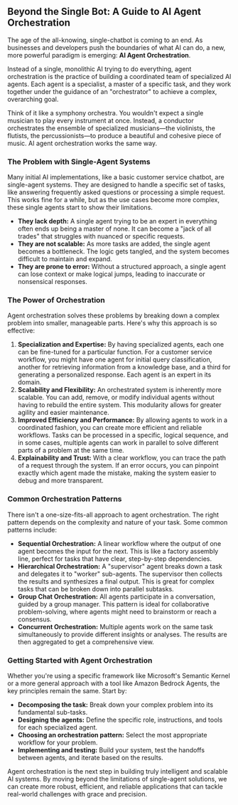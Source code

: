 ## Beyond the Single Bot: A Guide to AI Agent Orchestration

The age of the all-knowing, single-chatbot is coming to an end. As businesses and developers push the boundaries of what AI can do, a new, more powerful paradigm is emerging: **AI Agent Orchestration**.

Instead of a single, monolithic AI trying to do everything, agent orchestration is the practice of building a coordinated team of specialized AI agents. Each agent is a specialist, a master of a specific task, and they work together under the guidance of an "orchestrator" to achieve a complex, overarching goal.

Think of it like a symphony orchestra. You wouldn't expect a single musician to play every instrument at once. Instead, a conductor orchestrates the ensemble of specialized musicians—the violinists, the flutists, the percussionists—to produce a beautiful and cohesive piece of music. AI agent orchestration works the same way.

### The Problem with Single-Agent Systems

Many initial AI implementations, like a basic customer service chatbot, are single-agent systems. They are designed to handle a specific set of tasks, like answering frequently asked questions or processing a simple request. This works fine for a while, but as the use cases become more complex, these single agents start to show their limitations.

* **They lack depth:** A single agent trying to be an expert in everything often ends up being a master of none. It can become a "jack of all trades" that struggles with nuanced or specific requests.
* **They are not scalable:** As more tasks are added, the single agent becomes a bottleneck. The logic gets tangled, and the system becomes difficult to maintain and expand.
* **They are prone to error:** Without a structured approach, a single agent can lose context or make logical jumps, leading to inaccurate or nonsensical responses.

### The Power of Orchestration

Agent orchestration solves these problems by breaking down a complex problem into smaller, manageable parts. Here's why this approach is so effective:

1.  **Specialization and Expertise:** By having specialized agents, each one can be fine-tuned for a particular function. For a customer service workflow, you might have one agent for initial query classification, another for retrieving information from a knowledge base, and a third for generating a personalized response. Each agent is an expert in its domain.
2.  **Scalability and Flexibility:** An orchestrated system is inherently more scalable. You can add, remove, or modify individual agents without having to rebuild the entire system. This modularity allows for greater agility and easier maintenance.
3.  **Improved Efficiency and Performance:** By allowing agents to work in a coordinated fashion, you can create more efficient and reliable workflows. Tasks can be processed in a specific, logical sequence, and in some cases, multiple agents can work in parallel to solve different parts of a problem at the same time.
4.  **Explainability and Trust:** With a clear workflow, you can trace the path of a request through the system. If an error occurs, you can pinpoint exactly which agent made the mistake, making the system easier to debug and more transparent.

### Common Orchestration Patterns

There isn't a one-size-fits-all approach to agent orchestration. The right pattern depends on the complexity and nature of your task. Some common patterns include:

* **Sequential Orchestration:** A linear workflow where the output of one agent becomes the input for the next. This is like a factory assembly line, perfect for tasks that have clear, step-by-step dependencies.
* **Hierarchical Orchestration:** A "supervisor" agent breaks down a task and delegates it to "worker" sub-agents. The supervisor then collects the results and synthesizes a final output. This is great for complex tasks that can be broken down into parallel subtasks.
* **Group Chat Orchestration:** All agents participate in a conversation, guided by a group manager. This pattern is ideal for collaborative problem-solving, where agents might need to brainstorm or reach a consensus.
* **Concurrent Orchestration:** Multiple agents work on the same task simultaneously to provide different insights or analyses. The results are then aggregated to get a comprehensive view.

### Getting Started with Agent Orchestration

Whether you're using a specific framework like Microsoft's Semantic Kernel or a more general approach with a tool like Amazon Bedrock Agents, the key principles remain the same. Start by:

* **Decomposing the task:** Break down your complex problem into its fundamental sub-tasks.
* **Designing the agents:** Define the specific role, instructions, and tools for each specialized agent.
* **Choosing an orchestration pattern:** Select the most appropriate workflow for your problem.
* **Implementing and testing:** Build your system, test the handoffs between agents, and iterate based on the results.

Agent orchestration is the next step in building truly intelligent and scalable AI systems. By moving beyond the limitations of single-agent solutions, we can create more robust, efficient, and reliable applications that can tackle real-world challenges with grace and precision.
